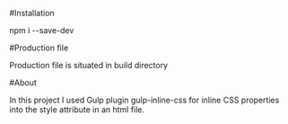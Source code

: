 #Installation

npm i --save-dev

#Production file

Production file is situated in build directory

#About

In this project I used Gulp plugin gulp-inline-css for inline CSS properties into the style attribute in an html file.
